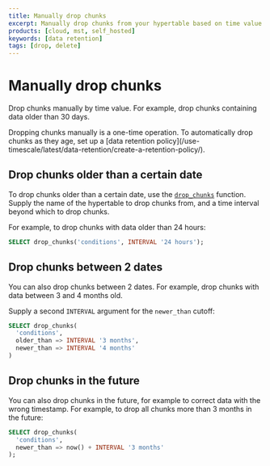 ```yaml
---
title: Manually drop chunks
excerpt: Manually drop chunks from your hypertable based on time value
products: [cloud, mst, self_hosted]
keywords: [data retention]
tags: [drop, delete]
---
```


# Manually drop chunks

Drop chunks manually by time value. For example, drop chunks containing data
older than 30 days.

<Highlight type="note">
Dropping chunks manually is a one-time operation. To automatically drop chunks
as they age, set up a
[data retention policy](/use-timescale/latest/data-retention/create-a-retention-policy/).
</Highlight>

## Drop chunks older than a certain date

To drop chunks older than a certain date, use the [`drop_chunks`][drop_chunks]
function. Supply the name of the hypertable to drop chunks from, and a time
interval beyond which to drop chunks.

For example, to drop chunks with data older than 24 hours:

```sql
SELECT drop_chunks('conditions', INTERVAL '24 hours');
```

## Drop chunks between 2 dates

You can also drop chunks between 2 dates. For example, drop chunks with data
between 3 and 4 months old.

Supply a second `INTERVAL` argument for the `newer_than` cutoff:

```sql
SELECT drop_chunks(
  'conditions',
  older_than => INTERVAL '3 months',
  newer_than => INTERVAL '4 months'
)
```

## Drop chunks in the future

You can also drop chunks in the future, for example to correct data with the
wrong timestamp. For example, to drop all chunks more than 3 months in the
future:

```sql
SELECT drop_chunks(
  'conditions',
  newer_than => now() + INTERVAL '3 months'
);
```

[drop_chunks]: /api/:currentVersion:/hypertable/drop_chunks/
